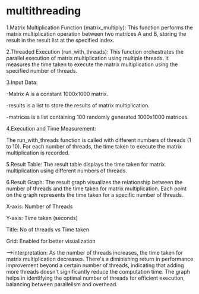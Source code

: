 # multithreading
1.Matrix Multiplication Function (matrix_multiply): This function performs the matrix multiplication operation between two matrices A and B, storing the result in the result list at the specified index.

2.Threaded Execution (run_with_threads): This function orchestrates the parallel execution of matrix multiplication using multiple threads. It measures the time taken to execute the matrix multiplication using the specified number of threads.

3.Input Data:

-Matrix A is a constant 1000x1000 matrix.

-results is a list to store the results of matrix multiplication.

-matrices is a list containing 100 randomly generated 1000x1000 matrices.

4.Execution and Time Measurement:

The run_with_threads function is called with different numbers of threads (1 to 10).
For each number of threads, the time taken to execute the matrix multiplication is recorded.

5.Result Table:
The result table displays the time taken for matrix multiplication using different numbers of threads.

6.Result Graph:
The result graph visualizes the relationship between the number of threads and the time taken for matrix multiplication. Each point on the graph represents the time taken for a specific number of threads.

X-axis: Number of Threads

Y-axis: Time taken (seconds)

Title: No of threads vs Time taken

Grid: Enabled for better visualization


-->Interpretation:
As the number of threads increases, the time taken for matrix multiplication decreases.
There's a diminishing return in performance improvement beyond a certain number of threads, indicating that adding more threads doesn't significantly reduce the computation time.
The graph helps in identifying the optimal number of threads for efficient execution, balancing between parallelism and overhead.

